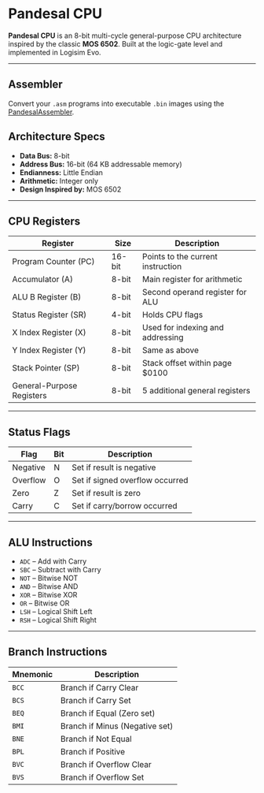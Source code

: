 # Pandesal CPU

**Pandesal CPU** is an 8-bit multi-cycle general-purpose CPU architecture inspired by the classic **MOS 6502**. Built at the logic-gate level and implemented in Logisim Evo.

---

## Assembler

Convert your `.asm` programs into executable `.bin` images using the [PandesalAssembler](https://github.com/Shim06/PandesalAssembler).

## Architecture Specs

- **Data Bus:** 8-bit  
- **Address Bus:** 16-bit (64 KB addressable memory)  
- **Endianness:** Little Endian  
- **Arithmetic:** Integer only  
- **Design Inspired by:** MOS 6502  

---

## CPU Registers

| Register                  | Size  | Description                          |
|---------------------------|-------|--------------------------------------|
| Program Counter (PC)      | 16-bit| Points to the current instruction    |
| Accumulator (A)           | 8-bit | Main register for arithmetic         |
| ALU B Register (B)        | 8-bit | Second operand register for ALU      |
| Status Register (SR)      | 4-bit | Holds CPU flags                      |
| X Index Register (X)      | 8-bit | Used for indexing and addressing     |
| Y Index Register (Y)      | 8-bit | Same as above                        |
| Stack Pointer (SP)        | 8-bit | Stack offset within page $0100       |
| General-Purpose Registers | 8-bit | 5 additional general registers       |

---

## Status Flags

| Flag     | Bit | Description                        |
|----------|-----|------------------------------------|
| Negative | N   | Set if result is negative          |
| Overflow | O   | Set if signed overflow occurred    |
| Zero     | Z   | Set if result is zero              |
| Carry    | C   | Set if carry/borrow occurred       |

---

## ALU Instructions

- `ADC` – Add with Carry  
- `SBC` – Subtract with Carry  
- `NOT` – Bitwise NOT  
- `AND` – Bitwise AND  
- `XOR` – Bitwise XOR  
- `OR`  – Bitwise OR  
- `LSH` – Logical Shift Left  
- `RSH` – Logical Shift Right  

---

## Branch Instructions

| Mnemonic | Description                   |
|----------|-------------------------------|
| `BCC`    | Branch if Carry Clear         |
| `BCS`    | Branch if Carry Set           |
| `BEQ`    | Branch if Equal (Zero set)    |
| `BMI`    | Branch if Minus (Negative set)|
| `BNE`    | Branch if Not Equal           |
| `BPL`    | Branch if Positive            |
| `BVC`    | Branch if Overflow Clear      |
| `BVS`    | Branch if Overflow Set        |
